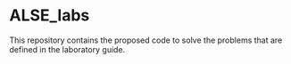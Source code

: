 # ALSE_labs
This repository contains the  proposed code to solve the problems that are defined in the laboratory guide.

